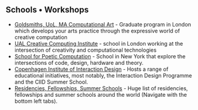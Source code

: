 ## Schools • Workshops

-   [Goldsmiths, UoL, MA Computational Art](https://www.gold.ac.uk/pg/ma-computational-arts/) - Graduate program in London which develops your arts practice through the expressive world of creative computation
-   [UAL Creative Computing Institute](https://www.arts.ac.uk/creative-computing-institute) - school in London working at the intersection of creativity and computational technologies
-   [School for Poetic Computation](http://sfpc.io/) - School in New York that explore the intersections of code, design, hardware and theory.
-   [Copenhagen Institute of Interaction Design](http://ciid.dk/) - Hosts a range of educational initiatives, most notably, the Interaction Design Programme and the CIID Summer School.
-   [Residencies, Fellowships, Summer Schools](https://docs.google.com/spreadsheets/d/1o__WKUBTHLoQX8pSRJsh0wMC8fCGzycQ0ezxe5CklxM/edit?usp=sharing) - Huge list of residencies, fellowships and summer schools around the world (Navigate with the bottom left tabs).